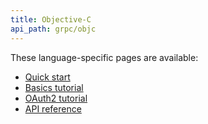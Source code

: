 ```yaml
---
title: Objective-C
api_path: grpc/objc
---
```


These language-specific pages are available:

- [Quick start](quickstart)
- [Basics tutorial](basics)
- [OAuth2 tutorial](oauth2)
- [API reference](api)
